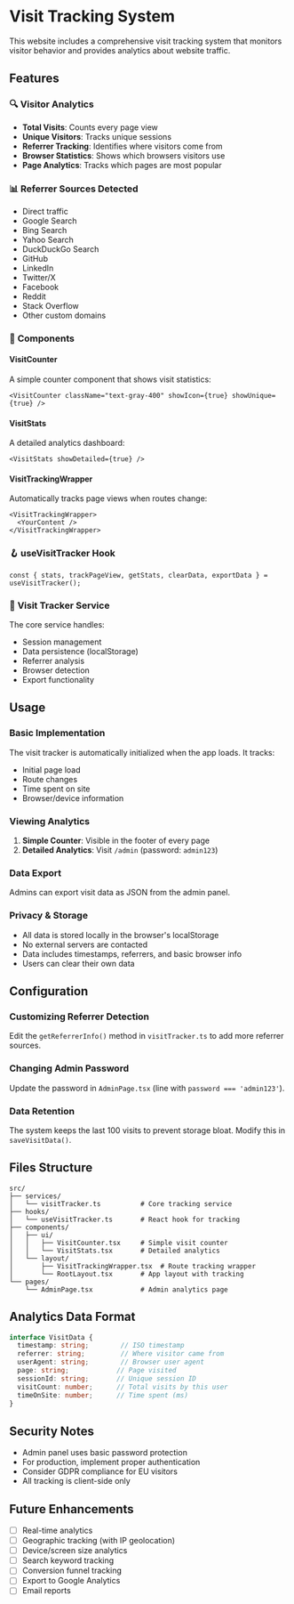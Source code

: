 # Visit Tracking System

This website includes a comprehensive visit tracking system that monitors visitor behavior and provides analytics about website traffic.

## Features

### 🔍 **Visitor Analytics**
- **Total Visits**: Counts every page view
- **Unique Visitors**: Tracks unique sessions
- **Referrer Tracking**: Identifies where visitors come from
- **Browser Statistics**: Shows which browsers visitors use
- **Page Analytics**: Tracks which pages are most popular

### 📊 **Referrer Sources Detected**
- Direct traffic
- Google Search
- Bing Search
- Yahoo Search
- DuckDuckGo Search
- GitHub
- LinkedIn
- Twitter/X
- Facebook
- Reddit
- Stack Overflow
- Other custom domains

### 🎯 **Components**

#### VisitCounter
A simple counter component that shows visit statistics:
```tsx
<VisitCounter className="text-gray-400" showIcon={true} showUnique={true} />
```

#### VisitStats
A detailed analytics dashboard:
```tsx
<VisitStats showDetailed={true} />
```

#### VisitTrackingWrapper
Automatically tracks page views when routes change:
```tsx
<VisitTrackingWrapper>
  <YourContent />
</VisitTrackingWrapper>
```

### 🪝 **useVisitTracker Hook**
```tsx
const { stats, trackPageView, getStats, clearData, exportData } = useVisitTracker();
```

### 🔧 **Visit Tracker Service**
The core service handles:
- Session management
- Data persistence (localStorage)
- Referrer analysis
- Browser detection
- Export functionality

## Usage

### Basic Implementation
The visit tracker is automatically initialized when the app loads. It tracks:
- Initial page load
- Route changes
- Time spent on site
- Browser/device information

### Viewing Analytics
1. **Simple Counter**: Visible in the footer of every page
2. **Detailed Analytics**: Visit `/admin` (password: `admin123`)

### Data Export
Admins can export visit data as JSON from the admin panel.

### Privacy & Storage
- All data is stored locally in the browser's localStorage
- No external servers are contacted
- Data includes timestamps, referrers, and basic browser info
- Users can clear their own data

## Configuration

### Customizing Referrer Detection
Edit the `getReferrerInfo()` method in `visitTracker.ts` to add more referrer sources.

### Changing Admin Password
Update the password in `AdminPage.tsx` (line with `password === 'admin123'`).

### Data Retention
The system keeps the last 100 visits to prevent storage bloat. Modify this in `saveVisitData()`.

## Files Structure

```
src/
├── services/
│   └── visitTracker.ts          # Core tracking service
├── hooks/
│   └── useVisitTracker.ts       # React hook for tracking
├── components/
│   ├── ui/
│   │   ├── VisitCounter.tsx     # Simple visit counter
│   │   └── VisitStats.tsx       # Detailed analytics
│   └── layout/
│       ├── VisitTrackingWrapper.tsx  # Route tracking wrapper
│       └── RootLayout.tsx       # App layout with tracking
└── pages/
    └── AdminPage.tsx            # Admin analytics page
```

## Analytics Data Format

```typescript
interface VisitData {
  timestamp: string;        // ISO timestamp
  referrer: string;         // Where visitor came from
  userAgent: string;        // Browser user agent
  page: string;            // Page visited
  sessionId: string;       // Unique session ID
  visitCount: number;      // Total visits by this user
  timeOnSite: number;      // Time spent (ms)
}
```

## Security Notes

- Admin panel uses basic password protection
- For production, implement proper authentication
- Consider GDPR compliance for EU visitors
- All tracking is client-side only

## Future Enhancements

- [ ] Real-time analytics
- [ ] Geographic tracking (with IP geolocation)
- [ ] Device/screen size analytics
- [ ] Search keyword tracking
- [ ] Conversion funnel tracking
- [ ] Export to Google Analytics
- [ ] Email reports
